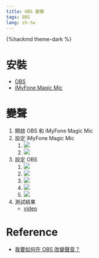 ```yaml
---
title: OBS 變聲
tags: OBS
lang: zh-tw
---
```


{%hackmd theme-dark %}

# 安裝
- [OBS](https://obsproject.com/)
- [iMyFone Magic Mic](https://tw.imyfone.com/voice-changer/)

# 變聲
1. 開啟 OBS 和 iMyFone Magic Mic
2. 設定 iMyFone Magic Mic
    1. ![](https://i.imgur.com/y4QypQk.png)
    2. ![](https://i.imgur.com/UTdse5M.png)
3. 設定 OBS
    1. ![](https://i.imgur.com/y7FbUAU.png)
    2. ![](https://i.imgur.com/W8yxsnt.png)
    3. ![](https://i.imgur.com/mvcTO9v.png)
    4. ![](https://i.imgur.com/KVag4M4.png)
    5. ![](https://i.imgur.com/9Jsuw9Y.png)
4. 測試結果
    - [video](../video/)

# Reference
- [我要如何在 OBS 改變聲音？](https://tw.imyfone.com/voice-tips/obs-voice-changer/)
